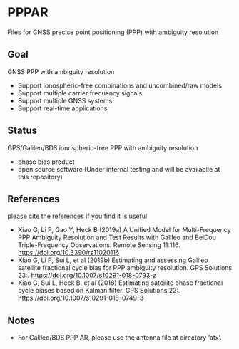 # PPPAR
Files for GNSS precise point positioning (PPP) with ambiguity resolution
## Goal
GNSS PPP with ambiguity resolution
* Support ionospheric-free combinations and uncombined/raw models
* Support multiple carrier frequency signals
* Support multiple GNSS systems
* Support real-time applications
## Status
GPS/Galileo/BDS ionospheric-free PPP with ambiguity resolution
* phase bias product
* open source software (Under internal testing and will be availablle at this repository)
## References
please cite the references if you find it is useful
* Xiao G, Li P, Gao Y, Heck B (2019a) A Unified Model for Multi-Frequency PPP Ambiguity Resolution and Test Results with Galileo and BeiDou Triple-Frequency Observations. Remote Sensing 11:116. https://doi.org/10.3390/rs11020116
* Xiao G, Li P, Sui L, et al (2019b) Estimating and assessing Galileo satellite fractional cycle bias for PPP ambiguity resolution. GPS Solutions 23:. https://doi.org/10.1007/s10291-018-0793-z
* Xiao G, Sui L, Heck B, et al (2018) Estimating satellite phase fractional cycle biases based on Kalman filter. GPS Solutions 22:. https://doi.org/10.1007/s10291-018-0749-3
## Notes
* For Galileo/BDS PPP AR, please use the antenna file at directory ‘atx’.

